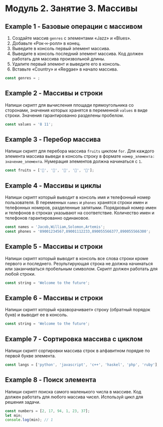 # Модуль 2. Занятие 3. Массивы

## Example 1 - Базовые операции с массивом

1. Создайте массив `genres` с элементами «Jazz» и «Blues».
2. Добавьте «Рок-н-ролл» в конец.
3. Выведите в консоль первый элемент массива.
4. Выведите в консоль последний элемент массива. Код должен работать для массива
   произвольной длины.
5. Удалите первый элемент и выведите его в консоль.
6. Вставьте «Country» и «Reggae» в начало массива.

```js
const genres = ;
```

## Example 2 - Массивы и строки

Напиши скрипт для вычисления площади прямоугольника со сторонами, значения
которых хранятся в переменной `values` в виде строки. Значения гарантированно
разделены пробелом.

```js
const values = '8 11';
```

## Example 3 - Перебор массива

Напиши скрипт для перебора массива `fruits` циклом `for`. Для каждого элемента
массива выведи в консоль строку в формате `номер_элемента: значение_элемента`.
Нумерация элементов должна начинаться с `1`.

```js
const fruits = ['🍎', '🍇', '🍑', '🍌', '🍋'];
```

## Example 4 - Массивы и циклы

Напиши скрипт который выводит в консоль имя и телефонный номер пользователя. В
переменных `names` и `phones` хранятся строки имен и телефонных номеров,
разделенные запятыми. Порядковый номер имен и телефонов в строках указывают на
соответствие. Количество имен и телефонов гарантированно одинаковое.

```js
const names = 'Jacob,William,Solomon,Artemis';
const phones = '89001234567,89001112233,890055566377,890055566300';
```

## Example 5 - Массивы и строки

Напиши скрипт который выводит в консоль все слова строки кроме первого и
последнего. Результирующая строка не должна начинаться или заканчиваться
пробельным символом. Скрипт должен работать для любой строки.

```js
const string = 'Welcome to the future';
```

## Example 6 - Массивы и строки

Напиши скрипт который «разворачивает» строку (обратный порядок букв) и выводит
ее в консоль.

```js
const string = 'Welcome to the future';
```

## Example 7 - Сортировка массива с циклом

Напиши скрипт сортировки массива строк в алфавитном порядке по первой букве
элемента.

```js
const langs = ['python', 'javascript', 'c++', 'haskel', 'php', 'ruby'];
```

## Example 8 - Поиск элемента

Напиши скрипт поиска самого маленького числа в массиве. Код должен работать для
любого массива чисел. Используй цикл для решения задачи.

```js
const numbers = [2, 17, 94, 1, 23, 37];
let min;
console.log(min); // 1
```